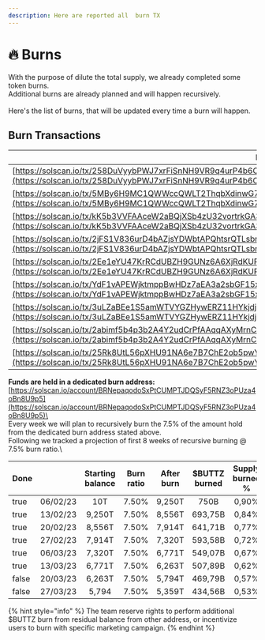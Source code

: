 ```yaml
---
description: Here are reported all  burn TX
---
```


# 🔥 Burns

With the purpose of dilute the total supply, we already completed some token burns.\
Additional burns are already planned and will happen recursively.\
\
Here's the list of burns, that will be updated every time a burn will happen.&#x20;

## **Burn Transactions**

| Burn TXID                                                                                                                                                                                                                        | Token Amount       |
| -------------------------------------------------------------------------------------------------------------------------------------------------------------------------------------------------------------------------------- | ------------------ |
| [https://solscan.io/tx/258DuVyybPWJ7xrFiSnNH9VR9q4urP4b6CMMRQa56rnAynU9EVFyZEuA8qCB5jYRRne3WuT4VjRZo1NE138fQ6VW](https://solscan.io/tx/258DuVyybPWJ7xrFiSnNH9VR9q4urP4b6CMMRQa56rnAynU9EVFyZEuA8qCB5jYRRne3WuT4VjRZo1NE138fQ6VW) | 14,818,750,000,000 |
| [https://solscan.io/tx/5MBy6H9MC1QWWccQWLT2ThqbXdinwG7S41fKXYp2CXcpRhWjDxVf6JYkynmtktgoPpkHu5nXUkfUmyRqAJWiusLe](https://solscan.io/tx/5MBy6H9MC1QWWccQWLT2ThqbXdinwG7S41fKXYp2CXcpRhWjDxVf6JYkynmtktgoPpkHu5nXUkfUmyRqAJWiusLe) | 181,249,980,000    |
| [https://solscan.io/tx/kK5b3VVFAAceW2aBQjXSb4zU32vortrkGA3S2JxM28mxceMyxeuRDFoFWyU2ibr17dw5uhCvGxBRgSW2BnSgG64](https://solscan.io/tx/kK5b3VVFAAceW2aBQjXSb4zU32vortrkGA3S2JxM28mxceMyxeuRDFoFWyU2ibr17dw5uhCvGxBRgSW2BnSgG64)   | 750,000,000,000    |
| [https://solscan.io/tx/2jFS1V836urD4bAZjsYDWbtAPQhtsrQTLsbr1SYxvamyQ4PPD8jh8BFJzSaJLkL7A8iWig9T9joC9ddn9HG4nTyW](https://solscan.io/tx/2jFS1V836urD4bAZjsYDWbtAPQhtsrQTLsbr1SYxvamyQ4PPD8jh8BFJzSaJLkL7A8iWig9T9joC9ddn9HG4nTyW) | 693,750,000,000    |
| [https://solscan.io/tx/2Ee1eYU47KrRCdUBZH9GUNz6A6XjRdKUR16Mp4PXHBU4rMDsgKxaUEDE72NK1oEdnxizQoFeumQxGz8fa1x5Z61p](https://solscan.io/tx/2Ee1eYU47KrRCdUBZH9GUNz6A6XjRdKUR16Mp4PXHBU4rMDsgKxaUEDE72NK1oEdnxizQoFeumQxGz8fa1x5Z61p) | 641,710,000,000    |
| [https://solscan.io/tx/YdF1vAPEWjktmppBwHDz7aEA3a2sbGF15xzrdSZnuw9qcAok4FTMgQNeRYywFpWbJbKtRnozycUBkcKBRjSYBNx](https://solscan.io/tx/YdF1vAPEWjktmppBwHDz7aEA3a2sbGF15xzrdSZnuw9qcAok4FTMgQNeRYywFpWbJbKtRnozycUBkcKBRjSYBNx)   | 593,580,000,0000   |
| [https://solscan.io/tx/3uLZaBEe1S5amWTVYGZHywERZ11HYkjdjG2WZgbUZY1V4AHEoLn1ddukmDLqkMTi71Gpy2QfKdhPbkU1bN3xbCKh](https://solscan.io/tx/3uLZaBEe1S5amWTVYGZHywERZ11HYkjdjG2WZgbUZY1V4AHEoLn1ddukmDLqkMTi71Gpy2QfKdhPbkU1bN3xbCKh) | 549,070,000,000    |
| [https://solscan.io/tx/2abimf5b4p3b2A4Y2udCrPfAAqqAXyMrnC9nUn2TsAu6Dq1T61hHjzTSMupuSv5yvumCcbnR6uFBLtFKaGDN1ZGL](https://solscan.io/tx/2abimf5b4p3b2A4Y2udCrPfAAqqAXyMrnC9nUn2TsAu6Dq1T61hHjzTSMupuSv5yvumCcbnR6uFBLtFKaGDN1ZGL) | 2,180,000,000,000  |
| [https://solscan.io/tx/25Rk8UtL56pXHU91NA6e7B7ChE2ob5pwYAYQ6avmXQ4TYfgkLMgvCdU2mMRhKo6ia9xuRErfJnHvwZU39ub9rFWH](https://solscan.io/tx/25Rk8UtL56pXHU91NA6e7B7ChE2ob5pwYAYQ6avmXQ4TYfgkLMgvCdU2mMRhKo6ia9xuRErfJnHvwZU39ub9rFWH) | 507,890,000,000    |

**Funds are held in a dedicated burn address:** [https://solscan.io/account/BRNepaqodoSxPtCUMPTJDQSyF5RNZ3oPUza4oBn8U9p5](https://solscan.io/account/BRNepaqodoSxPtCUMPTJDQSyF5RNZ3oPUza4oBn8U9p5)\
\
Every week we will plan to recursively burn the 7.5% of the amount hold from the dedicated burn address stated above.\
Following we tracked a projection of first 8 weeks of recursive burning @ 7.5% burn ratio.\


<table><thead><tr><th data-type="checkbox">Done</th><th></th><th align="center">Starting balance</th><th align="center">Burn ratio</th><th>After burn</th><th align="center">$BUTTZ burned</th><th align="center">Supply burned %</th></tr></thead><tbody><tr><td>true</td><td>06/02/23</td><td align="center">10T</td><td align="center">7.50%</td><td>9,250T</td><td align="center">750B</td><td align="center">0,90%</td></tr><tr><td>true</td><td>13/02/23</td><td align="center">9,250T</td><td align="center">7.50%</td><td>8,556T</td><td align="center">693,75B</td><td align="center">0,84%</td></tr><tr><td>true</td><td>20/02/23</td><td align="center">8,556T</td><td align="center">7.50%</td><td>7,914T</td><td align="center">641,71B</td><td align="center">0,77%</td></tr><tr><td>true</td><td>27/02/23</td><td align="center">7,914T</td><td align="center">7.50%</td><td>7,320T</td><td align="center">593,58B</td><td align="center">0,72%</td></tr><tr><td>true</td><td>06/03/23</td><td align="center">7,320T</td><td align="center">7.50%</td><td>6,771T</td><td align="center">549,07B</td><td align="center">0,67%</td></tr><tr><td>true</td><td>13/03/23</td><td align="center">6,771T</td><td align="center">7.50%</td><td>6,263T</td><td align="center">507,89B</td><td align="center">0,62%</td></tr><tr><td>false</td><td>20/03/23</td><td align="center">6,263T</td><td align="center">7.50%</td><td>5,794T</td><td align="center">469,79B</td><td align="center">0,57%</td></tr><tr><td>false</td><td>27/03/23</td><td align="center">5,794</td><td align="center">7.50%</td><td>5,359T</td><td align="center">434,56B</td><td align="center">0,53%</td></tr></tbody></table>



{% hint style="info" %}
The team reserve rights to perform additional $BUTTZ burn from residual balance from other address, or incentivize users to burn with specific marketing campaign.  &#x20;
{% endhint %}


